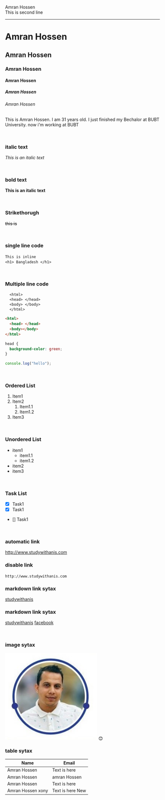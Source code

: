 <!--markdown tutorial-->

Amran Hossen<br/>
This is second line

---

# Amran Hossen

## Amran Hossen

### Amran Hossen

#### Amran Hossen

##### Amran Hossen

###### Amran Hossen

<p>This is Amran Hossen. I am 31 years old. I just finished my Bechalor at BUBT University. now i'm working at BUBT</p>

<br/>

### italic text

_This is an italic text_

<br/>

### bold text

**This is an italic text**

<br/>

### Strikethorugh

~~this is~~

<br/>

### single line code

`This is inline`  
`<h1> Bangladesh </h1>`

<br/>

### Multiple line code

```
  <html>
  <head> </head>
  <body> </body>
  </html>
```

```html
<html>
  <head> </head>
  <body></body>
</html>
```

```css
head {
  background-color: green;
}
```

```javascript
console.log("hello");
```

<br/>

### Ordered List

1. Item1
2. Item2
   1. Item1.1
   2. Item1.2
3. Item3

<br/>

### Unordered List

- item1
  - item1.1
  - item1.2
- item2
- item3

<br/>

### Task List

- [x] Task1
- [x] Task1
- [] Task1

<br/>

### automatic link

http://www.studywithanis.com

### disable link

`http://www.studywithanis.com`

### markdown link sytax

[studywithanis](http://www.studywithnis.com)

### markdown link sytax

[studywithanis][websitelink]
[facebook][facebooklink]

<br/>

### image sytax

<!-- ![profile](./images/me.jpg) -->
<img src="./img/Screenshot_4.jpg" width="300" title="profile image"/>
😊

<br/>

### table sytax

| Name         | Email                  |
| ------------ | ---------------------- |
| Amran Hossen | Text is here           |
| Amran Hossen | amran Hossen |
| Amran Hossen | Text is here           |
| Amran Hossen xony | Text is here New           |

<!-- all link is here -->

[websitelink]: http://www.studywithans.com
[facebooklink]: https://www.facebook.com/imranxony/

